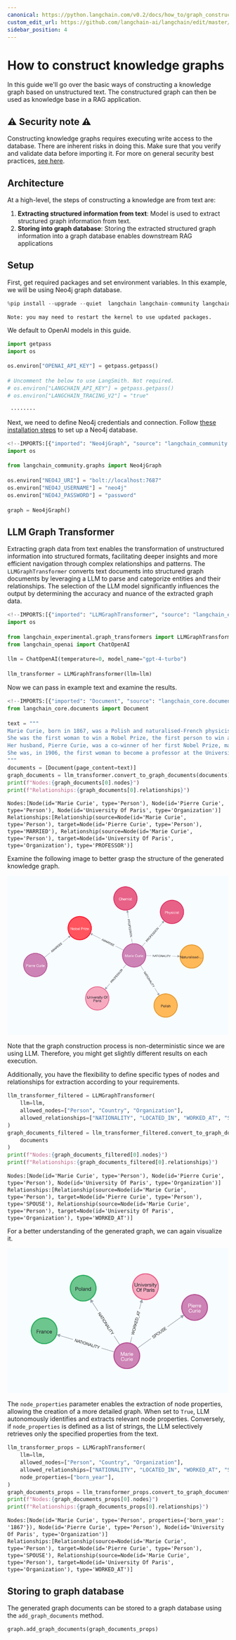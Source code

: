 ```yaml
---
canonical: https://python.langchain.com/v0.2/docs/how_to/graph_constructing/
custom_edit_url: https://github.com/langchain-ai/langchain/edit/master/docs/docs/how_to/graph_constructing.ipynb
sidebar_position: 4
---
```


# How to construct knowledge graphs

In this guide we'll go over the basic ways of constructing a knowledge graph based on unstructured text. The constructured graph can then be used as knowledge base in a RAG application.

## ⚠️ Security note ⚠️

Constructing knowledge graphs requires executing write access to the database. There are inherent risks in doing this. Make sure that you verify and validate data before importing it. For more on general security best practices, [see here](/docs/security).

## Architecture

At a high-level, the steps of constructing a knowledge are from text are:

1. **Extracting structured information from text**: Model is used to extract structured graph information from text.
2. **Storing into graph database**: Storing the extracted structured graph information into a graph database enables downstream RAG applications

## Setup

First, get required packages and set environment variables.
In this example, we will be using Neo4j graph database.

```python
%pip install --upgrade --quiet  langchain langchain-community langchain-openai langchain-experimental neo4j
```
```output
Note: you may need to restart the kernel to use updated packages.
```
We default to OpenAI models in this guide.

```python
import getpass
import os

os.environ["OPENAI_API_KEY"] = getpass.getpass()

# Uncomment the below to use LangSmith. Not required.
# os.environ["LANGCHAIN_API_KEY"] = getpass.getpass()
# os.environ["LANGCHAIN_TRACING_V2"] = "true"
```
```output
 ········
```
Next, we need to define Neo4j credentials and connection.
Follow [these installation steps](https://neo4j.com/docs/operations-manual/current/installation/) to set up a Neo4j database.

```python
<!--IMPORTS:[{"imported": "Neo4jGraph", "source": "langchain_community.graphs", "docs": "https://api.python.langchain.com/en/latest/graphs/langchain_community.graphs.neo4j_graph.Neo4jGraph.html", "title": "How to construct knowledge graphs"}]-->
import os

from langchain_community.graphs import Neo4jGraph

os.environ["NEO4J_URI"] = "bolt://localhost:7687"
os.environ["NEO4J_USERNAME"] = "neo4j"
os.environ["NEO4J_PASSWORD"] = "password"

graph = Neo4jGraph()
```

## LLM Graph Transformer

Extracting graph data from text enables the transformation of unstructured information into structured formats, facilitating deeper insights and more efficient navigation through complex relationships and patterns. The `LLMGraphTransformer` converts text documents into structured graph documents by leveraging a LLM to parse and categorize entities and their relationships. The selection of the LLM model significantly influences the output by determining the accuracy and nuance of the extracted graph data.

```python
<!--IMPORTS:[{"imported": "LLMGraphTransformer", "source": "langchain_experimental.graph_transformers", "docs": "https://api.python.langchain.com/en/latest/graph_transformers/langchain_experimental.graph_transformers.llm.LLMGraphTransformer.html", "title": "How to construct knowledge graphs"}, {"imported": "ChatOpenAI", "source": "langchain_openai", "docs": "https://api.python.langchain.com/en/latest/chat_models/langchain_openai.chat_models.base.ChatOpenAI.html", "title": "How to construct knowledge graphs"}]-->
import os

from langchain_experimental.graph_transformers import LLMGraphTransformer
from langchain_openai import ChatOpenAI

llm = ChatOpenAI(temperature=0, model_name="gpt-4-turbo")

llm_transformer = LLMGraphTransformer(llm=llm)
```

Now we can pass in example text and examine the results.

```python
<!--IMPORTS:[{"imported": "Document", "source": "langchain_core.documents", "docs": "https://api.python.langchain.com/en/latest/documents/langchain_core.documents.base.Document.html", "title": "How to construct knowledge graphs"}]-->
from langchain_core.documents import Document

text = """
Marie Curie, born in 1867, was a Polish and naturalised-French physicist and chemist who conducted pioneering research on radioactivity.
She was the first woman to win a Nobel Prize, the first person to win a Nobel Prize twice, and the only person to win a Nobel Prize in two scientific fields.
Her husband, Pierre Curie, was a co-winner of her first Nobel Prize, making them the first-ever married couple to win the Nobel Prize and launching the Curie family legacy of five Nobel Prizes.
She was, in 1906, the first woman to become a professor at the University of Paris.
"""
documents = [Document(page_content=text)]
graph_documents = llm_transformer.convert_to_graph_documents(documents)
print(f"Nodes:{graph_documents[0].nodes}")
print(f"Relationships:{graph_documents[0].relationships}")
```
```output
Nodes:[Node(id='Marie Curie', type='Person'), Node(id='Pierre Curie', type='Person'), Node(id='University Of Paris', type='Organization')]
Relationships:[Relationship(source=Node(id='Marie Curie', type='Person'), target=Node(id='Pierre Curie', type='Person'), type='MARRIED'), Relationship(source=Node(id='Marie Curie', type='Person'), target=Node(id='University Of Paris', type='Organization'), type='PROFESSOR')]
```
Examine the following image to better grasp the structure of the generated knowledge graph. 

![graph_construction1.png](../../static/img/graph_construction1.png)

Note that the graph construction process is non-deterministic since we are using LLM. Therefore, you might get slightly different results on each execution.

Additionally, you have the flexibility to define specific types of nodes and relationships for extraction according to your requirements.

```python
llm_transformer_filtered = LLMGraphTransformer(
    llm=llm,
    allowed_nodes=["Person", "Country", "Organization"],
    allowed_relationships=["NATIONALITY", "LOCATED_IN", "WORKED_AT", "SPOUSE"],
)
graph_documents_filtered = llm_transformer_filtered.convert_to_graph_documents(
    documents
)
print(f"Nodes:{graph_documents_filtered[0].nodes}")
print(f"Relationships:{graph_documents_filtered[0].relationships}")
```
```output
Nodes:[Node(id='Marie Curie', type='Person'), Node(id='Pierre Curie', type='Person'), Node(id='University Of Paris', type='Organization')]
Relationships:[Relationship(source=Node(id='Marie Curie', type='Person'), target=Node(id='Pierre Curie', type='Person'), type='SPOUSE'), Relationship(source=Node(id='Marie Curie', type='Person'), target=Node(id='University Of Paris', type='Organization'), type='WORKED_AT')]
```
For a better understanding of the generated graph, we can again visualize it.

![graph_construction2.png](../../static/img/graph_construction2.png)

The `node_properties` parameter enables the extraction of node properties, allowing the creation of a more detailed graph.
When set to `True`, LLM autonomously identifies and extracts relevant node properties.
Conversely, if `node_properties` is defined as a list of strings, the LLM selectively retrieves only the specified properties from the text.

```python
llm_transformer_props = LLMGraphTransformer(
    llm=llm,
    allowed_nodes=["Person", "Country", "Organization"],
    allowed_relationships=["NATIONALITY", "LOCATED_IN", "WORKED_AT", "SPOUSE"],
    node_properties=["born_year"],
)
graph_documents_props = llm_transformer_props.convert_to_graph_documents(documents)
print(f"Nodes:{graph_documents_props[0].nodes}")
print(f"Relationships:{graph_documents_props[0].relationships}")
```
```output
Nodes:[Node(id='Marie Curie', type='Person', properties={'born_year': '1867'}), Node(id='Pierre Curie', type='Person'), Node(id='University Of Paris', type='Organization')]
Relationships:[Relationship(source=Node(id='Marie Curie', type='Person'), target=Node(id='Pierre Curie', type='Person'), type='SPOUSE'), Relationship(source=Node(id='Marie Curie', type='Person'), target=Node(id='University Of Paris', type='Organization'), type='WORKED_AT')]
```
## Storing to graph database

The generated graph documents can be stored to a graph database using the `add_graph_documents` method.

```python
graph.add_graph_documents(graph_documents_props)
```